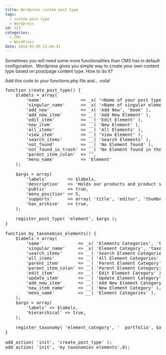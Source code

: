 ```yaml
---
title: Wordpress custom post type
tags:
  - custom post type
  - Wordpress
id: 113
categories:
  - CMS
  - WordPress
date: 2014-05-05 21:46:41
---
```


Sometimes you will need some more functionalities than CMS has in default configuration.  Wordpress gives you simple way to create your own content type based on post/page content type. How to do it?

<!--more-->

Add this code to your functions.php file and... voila!

<pre class="lang:php decode:true">function create_post_type() {
    $labels = array(
        'name'               =&gt; _x( '&lt;Name of your post types&gt;', 'post type general name' ),
        'singular_name'      =&gt; _x( '&lt;Name of singular element&gt;', 'post type singular name' ),
        'add_new'            =&gt; _x( 'Add New', 'book' ),
        'add_new_item'       =&gt; __( 'Add New Element' ),
        'edit_item'          =&gt; __( 'Edit Element' ),
        'new_item'           =&gt; __( 'New Element' ),
        'all_items'          =&gt; __( 'All Elements' ),
        'view_item'          =&gt; __( 'View Element' ),
        'search_items'       =&gt; __( 'Search Elements' ),
        'not_found'          =&gt; __( 'No Element found' ),
        'not_found_in_trash' =&gt; __( 'No Element found in the Trash' ),
        'parent_item_colon'  =&gt; '',
        'menu_name'          =&gt; 'Element'
    );

    $args = array(
        'labels'        =&gt; $labels,
        'description'   =&gt; 'Holds our products and product specific data',
        'public'        =&gt; true,
        'menu_position' =&gt; 5,
        'supports'      =&gt; array( 'title', 'editor', 'thumbnail', 'excerpt', 'comments', 'type', 'post-formats' ), // which features custom post type should provide 
        'has_archive'   =&gt; true,
    );

    register_post_type( 'element', $args );
}

function my_taxonomies_elements() {
    $labels = array(
        'name'              =&gt; _x( 'Elements Categories', 'taxonomy general name' ),
        'singular_name'     =&gt; _x( 'Element Category', 'taxonomy singular name' ),
        'search_items'      =&gt; __( 'Search Element Categories' ),
        'all_items'         =&gt; __( 'All Element Categories' ),
        'parent_item'       =&gt; __( 'Parent Element Category' ),
        'parent_item_colon' =&gt; __( 'Parent Element Category:' ),
        'edit_item'         =&gt; __( 'Edit Element Category' ),
        'update_item'       =&gt; __( 'Update Element Category' ),
        'add_new_item'      =&gt; __( 'Add New Element Category' ),
        'new_item_name'     =&gt; __( 'New Element Category' ),
        'menu_name'         =&gt; __( 'Element Categories' ),
    );
    $args = array(
        'labels' =&gt; $labels,
        'hierarchical' =&gt; true,
    );

    register_taxonomy( 'element_category', '  portfolio', $args );
}

add_action( 'init', 'create_post_type' );
add_action( 'init', 'my_taxonomies_elements',0);</pre>
